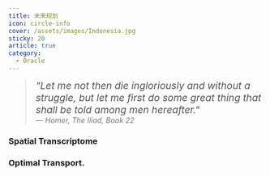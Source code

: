 ```yaml
---
title: 未来规划
icon: circle-info
cover: /assets/images/Indonesia.jpg
sticky: 20
article: true
category:
  - Oracle
---
```


<blockquote style="font-style: italic; font-size: 1.2rem; margin-top: 10px; color: #555;">
    "Let me not then die ingloriously and without a struggle, but let me first do some great thing that shall be told among men hereafter."
    <br>
    <span style="font-size: 0.9rem; color: #777;">— Homer, <em>The Iliad</em>, Book 22</span>
</blockquote>

### Spatial Transcriptome



### Optimal Transport.